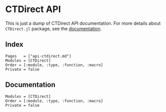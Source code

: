 # CTDirect API

This is just a dump of CTDirect API documentation.
For more details about `CTDirect.jl` package, see the [documentation](https://control-toolbox.org/CTDocs.jl/ctdirect).

## Index

```@index
Pages   = ["api-ctdirect.md"]
Modules = [CTDirect]
Order = [:module, :type, :function, :macro]
Private = false
```

## Documentation

```@autodocs
Modules = [CTDirect]
Order = [:module, :type, :function, :macro]
Private = false
```
